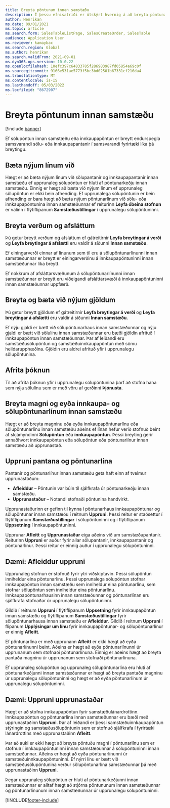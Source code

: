 ```yaml
---
title: Breyta pöntunum innan samstæðu
description: Í þessu efnisatriði er útskýrt hvernig á að breyta pöntunarvirkni innan samstæðu
author: Henrikan
ms.date: 09/01/2021
ms.topic: article
ms.search.form: SalesTableListPage, SalesCreateOrder, SalesTable
audience: Application User
ms.reviewer: kamaybac
ms.search.region: Global
ms.author: henrikan
ms.search.validFrom: 2021-09-01
ms.dyn365.ops.version: 10.0.22
ms.openlocfilehash: 10efc397c64833785f286983987fd05854a69c0f
ms.sourcegitcommit: 9166e531ae5773f5bc3bd02501b67331cf216da4
ms.translationtype: MT
ms.contentlocale: is-IS
ms.lasthandoff: 05/03/2022
ms.locfileid: "8672907"
---
```

# <a name="change-intercompany-orders"></a>Breyta pöntunum innan samstæðu

[!include [banner](../../includes/banner.md)]

Ef sölupöntun innan samstæðu eða innkaupapöntun er breytt endurspegla samsvarandi sölu- eða innkaupapantanir í samsvarandi fyrirtæki líka þá breytingu.

## <a name="adding-new-lines"></a>Bæta nýjum línum við

Hægt er að bæta nýjum línum við sölupantanir og innkaupapantanir innan samstæðu ef upprunaleg sölupöntun er hluti af pöntunarkeðju innan samstæðu. Einnig er hægt að bæta við nýjum línum ef upprunaleg sölupöntun er ekki bein afhending. Ef upprunalega sölupöntunin er bein afhending er bara hægt að bæta nýjum pöntunarlínum við sölu- eða innkaupapöntunina innan samstæðunnar ef reiturinn **Leyfa óbeina stofnun** er valinn í flýtiflipanum **Samstæðustillingar** í upprunalegu sölupöntuninni.

## <a name="changing-prices-and-discounts"></a>Breyta verðum og afsláttum

Þú getur breytt verðum og afsláttum ef gátreitirnir **Leyfa breytingar á verði** og **Leyfa breytingar á afslætti** eru valdir á síðunni **Innan samstæðu**.

Ef einingarverði einnar af línunum sem til eru á sölupöntunarlínunni innan samstæðunnar er breytt er einingarverðinu á innkaupapöntuninni innan samstæðunnar líka breytt.

Ef nokkrum af afsláttarsvæðunum á sölupöntunarlínunni innan samstæðunnar er breytt eru viðeigandi afsláttarsvæði á innkaupapöntuninni innan samstæðunnar uppfærð.

## <a name="changing-and-adding-new-charges"></a>Breyta og bæta við nýjum gjöldum

Þú getur breytt gjöldum ef gátreitirnir **Leyfa breytingar á verði** og **Leyfa breytingar á afslætti** eru valdir á síðunni **Innan samstæðu**.

Ef nýju gjaldi er bætt við sölupöntunarhaus innan samstæðunnar og nýju gjaldi er bætt við sölulínu innan samstæðunnar eru bæði gjöldin afrituð í innkaupapöntun innan samstæðunnar. Þar af leiðandi eru samstæðusölupöntun og samstæðuinnkaupapöntun með sömu heildarupphæðina. Gjöldin eru aldrei afrituð yfir í upprunalegu sölupöntunina.

## <a name="copying-a-fee"></a>Afrita þóknun

Til að afrita þóknun yfir í upprunalegu sölupöntunina þarf að stofna hana sem nýja sölulínu sem er með vöru af gerðinni **Þjónusta**.

## <a name="changing-quantities-and-deleting-intercompany-purchases-and-sales-order-lines"></a>Breyta magni og eyða innkaupa- og sölupöntunarlínum innan samstæðu

Hægt er að breyta magninu eða eyða innkaupapöntunarlínu eða sölupöntunarlínu innan samstæðu aðeins ef línan hefur verið stofnuð beint af skjámyndinni **Sölupöntun** eða **innkaupapöntun**. Þessi breyting gerir annaðhvort innkaupapöntun eða sölupöntun eða pöntunarlínur innan samstæðu að upprunastað.

## <a name="origins-of-orders-and-order-lines"></a>Uppruni pantana og pöntunarlína

Pantanir og pöntunarlínur innan samstæðu geta haft einn af tveimur upprunastöðum:

- **Afleiddur** – Pöntunin var búin til sjálfkrafa úr pöntunarkeðju innan samstæðu.
- **Upprunastaður** – Notandi stofnaði pöntunina handvirkt.

Upprunastaðurinn er gefinn til kynna í pöntunarhaus innkaupapöntunar og sölupöntunar innan samstæðu í reitnum **Uppruni**. Þessi reitur er staðsettur í flýtiflipanum **Samstæðustillingar** í sölupöntuninni og í flýtiflipanum **Uppsetning** í innkaupapöntuninni.

Upprunar **Afleitt** og **Upprunastaður** eiga aðeins við um samstæðupantanir. Reiturinn **Uppruni** er auður fyrir allar sölupantanir, innkaupapantanir og pöntunarlínur. Þessi reitur er einnig auður í upprunalegu sölupöntuninni.

## <a name="example-derived-origin"></a>Dæmi: Afleiddur uppruni

Upprunaleg stofnun er stofnuð fyrir ytri viðskiptavin. Þessi sölupöntun inniheldur eina pöntunarlínu. Þessi upprunalega sölupöntun stofnar innkaupapöntun innan samstæðu sem inniheldur eina pöntunarlínu, sem stofnar sölupöntun sem inniheldur eina pöntunarlínu. Innkaupapöntunarhausinn innan samstæðunnar og pöntunarlínan eru sjálfkrafa stofnaðar úr upprunalegu sölupöntuninni.

Gildið í reitnum **Uppruni** í flýtiflipanum **Uppsetning** fyrir innkaupapöntun innan samstæðu og flýtiflipanum **Samstæðustillingar** fyrir sölupöntunarhausa innan samstæðu er **Afleiddur**. Gildið í reitnum **Uppruni** í flipanum **Upplýsingar um línu** fyrir innkaupapöntunar- og sölupöntunarlínur er einnig **Afleitt**.

Ef pöntunarlína er með upprunann **Afleitt** er ekki hægt að eyða pöntunarlínunni beint. Aðeins er hægt að eyða pöntunarlínunni úr upprunanum sem stofnaði pöntunarlínuna. Einnig er aðeins hægt að breyta pantaða magninu úr upprunanum sem stofnaði pöntunarlínuna.

Ef upprunaleg sölupöntun og upprunaleg sölupöntunarlína eru hluti af pöntunarkeðjunni innan samstæðunnar er hægt að breyta pantaða magninu úr upprunalegu sölupöntuninni og hægt er að eyða pöntunarlínum úr upprunalegu sölupöntuninni.

## <a name="example-source-origin"></a>Dæmi: Uppruni upprunastaðar

Hægt er að stofna innkaupapöntun fyrir samstæðulánardrottinn. Innkaupapöntun og pöntunarlína innan samstæðunnar eru bæði með upprunastaðinn **Uppruni**. Þar af leiðandi er þessi samstæðuinnkaupapöntun stýringin og samstæðusölupöntunin sem er stofnuð sjálfkrafa í fyrirtæki lánardrottins með upprunastaðinn **Afleitt**.

Þar að auki er ekki hægt að breyta pöntuðu magni í pöntunarlínu sem er stofnuð í innkaupapöntuninni innan samstæðunnar á sölupöntuninni innan samstæðunnar. Aðeins er hægt að eyða pöntunarlínunni úr samstæðuinnkaupapöntuninni. Ef nýrri línu er bætt við samstæðusölupöntunina verður sölupöntunarlína samstæðunnar þá með upprunastaðinn **Uppruni**.

Þegar upprunaleg sölupöntun er hluti af pöntunarkeðjunni innan samstæðunnar er alltaf hægt að stjórna pöntununum innan samstæðunnar og pöntunarlínunum innan samstæðunnar úr upprunalegu sölupöntuninni.

[!INCLUDE[footer-include](../../includes/footer-banner.md)]
